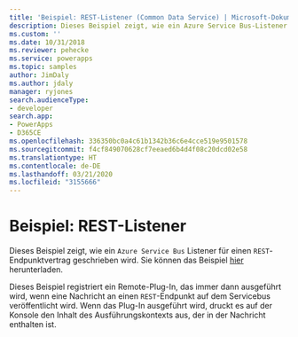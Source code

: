 ```yaml
---
title: 'Beispiel: REST-Listener (Common Data Service) | Microsoft-Dokumentation'
description: Dieses Beispiel zeigt, wie ein Azure Service Bus-Listener für einen REST-Endpunktvertrag geschrieben wird.
ms.custom: ''
ms.date: 10/31/2018
ms.reviewer: pehecke
ms.service: powerapps
ms.topic: samples
author: JimDaly
ms.author: jdaly
manager: ryjones
search.audienceType:
- developer
search.app:
- PowerApps
- D365CE
ms.openlocfilehash: 336350bc0a4c61b1342b36c6e4cce519e9501578
ms.sourcegitcommit: f4cf849070628cf7eeaed6b4d4f08c20dcd02e58
ms.translationtype: HT
ms.contentlocale: de-DE
ms.lasthandoff: 03/21/2020
ms.locfileid: "3155666"
---
```

# <a name="sample-rest-listener"></a>Beispiel: REST-Listener

<!-- https://docs.microsoft.com/dynamics365/customer-engagement/developer/sample-rest-listener -->

Dieses Beispiel zeigt, wie ein `Azure Service Bus` Listener für einen `REST`-Endpunktvertrag geschrieben wird. Sie können das Beispiel [hier](https://github.com/Microsoft/PowerApps-Samples/tree/master/cds/orgsvc/C%23/RESTListener) herunterladen.

Dieses Beispiel registriert ein Remote-Plug-In, das immer dann ausgeführt wird, wenn eine Nachricht an einen `REST`-Endpunkt auf dem Servicebus veröffentlicht wird. Wenn das Plug-In ausgeführt wird, druckt es auf der Konsole den Inhalt des Ausführungskontexts aus, der in der Nachricht enthalten ist.
